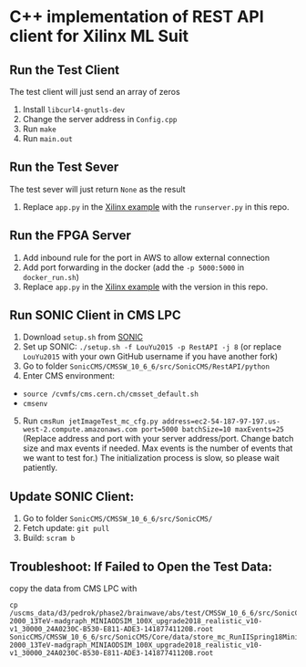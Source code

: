# C++ implementation of REST API client for Xilinx ML Suit

## Run the Test Client

The test client will just send an array of zeros

1. Install `libcurl4-gnutls-dev`
2. Change the server address in `Config.cpp`
3. Run `make`
4. Run `main.out`

## Run the Test Sever

The test sever will just return `None` as the result

1. Replace `app.py` in the [Xilinx example](https://github.com/Xilinx/ml-suite/blob/master/examples/caffe/REST/app.py) with the `runserver.py` in this repo.


## Run the FPGA Server

1. Add inbound rule for the port in AWS to allow external connection
2. Add port forwarding in the docker (add the `-p 5000:5000` in `docker_run.sh`)
3. Replace `app.py` in the [Xilinx example](https://github.com/Xilinx/ml-suite/blob/master/examples/caffe/REST/app.py) with the version in this repo.

## Run SONIC Client in CMS LPC

1. Download `setup.sh` from [SONIC](https://github.com/LouYu2015/SonicCMS)
2. Set up SONIC: `./setup.sh -f LouYu2015 -p RestAPI -j 8`
  (or replace `LouYu2015` with your own GitHub username if you have another fork)
3. Go to folder `SonicCMS/CMSSW_10_6_6/src/SonicCMS/RestAPI/python`
4. Enter CMS environment:
  * `source /cvmfs/cms.cern.ch/cmsset_default.sh`
  * `cmsenv`
5. Run `cmsRun jetImageTest_mc_cfg.py address=ec2-54-187-97-197.us-west-2.compute.amazonaws.com port=5000 batchSize=10 maxEvents=25` (Replace address and port with your server address/port. Change batch size and max events if needed. Max events is the number of events that we want to test for.) The initialization process is slow, so please wait patiently.

## Update SONIC Client:

1. Go to folder `SonicCMS/CMSSW_10_6_6/src/SonicCMS/`
2. Fetch update: `git pull`
3. Build: `scram b`

## Troubleshoot: If Failed to Open the Test Data:

copy the data from CMS LPC with

```
cp /uscms_data/d3/pedrok/phase2/brainwave/abs/test/CMSSW_10_6_6/src/SonicCMS/Core/data/store_mc_RunIISpring18MiniAOD_BulkGravTohhTohbbhbb_narrow_M-2000_13TeV-madgraph_MINIAODSIM_100X_upgrade2018_realistic_v10-v1_30000_24A0230C-B530-E811-ADE3-14187741120B.root SonicCMS/CMSSW_10_6_6/src/SonicCMS/Core/data/store_mc_RunIISpring18MiniAOD_BulkGravTohhTohbbhbb_narrow_M-2000_13TeV-madgraph_MINIAODSIM_100X_upgrade2018_realistic_v10-v1_30000_24A0230C-B530-E811-ADE3-14187741120B.root
```
